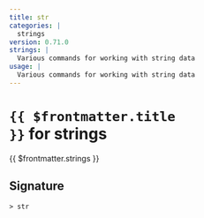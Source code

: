 ```yaml
---
title: str
categories: |
  strings
version: 0.71.0
strings: |
  Various commands for working with string data
usage: |
  Various commands for working with string data
---
```


# <code>{{ $frontmatter.title }}</code> for strings

<div class='command-title'>{{ $frontmatter.strings }}</div>

## Signature

```> str ```
